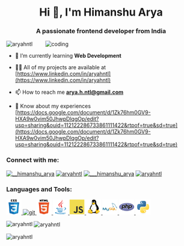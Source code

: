 <h1 align="center">Hi 👋, I'm Himanshu Arya</h1>
<h3 align="center">A passionate frontend developer from India</h3>

<img align="right" alt="coding" width="400px" src="https://i.pinimg.com/originals/54/e3/7d/54e37d8074ebcde1d96c77d7b2a7f310.gif" >

<p align="left"> <img src="https://komarev.com/ghpvc/?username=aryahntl&label=Profile%20views&color=0e75b6&style=flat" alt="aryahntl" /> </p>

- 🌱 I’m currently learning **Web Development**

- 👨‍💻 All of my projects are available at [https://www.linkedin.com/in/aryahntl](https://www.linkedin.com/in/aryahntl)

- 📫 How to reach me **arya.h.ntl@gmail.com**

- 📄 Know about my experiences [https://docs.google.com/document/d/1Zk76hm0GV9-HXA9w0vim50JhwpDlqgOp/edit?usp=sharing&ouid=112122286733861111422&rtpof=true&sd=true](https://docs.google.com/document/d/1Zk76hm0GV9-HXA9w0vim50JhwpDlqgOp/edit?usp=sharing&ouid=112122286733861111422&rtpof=true&sd=true)

<h3 align="left">Connect with me:</h3>
<p align="left">
<a href="https://twitter.com/__himanshu_arya" target="blank"><img align="center" src="https://raw.githubusercontent.com/rahuldkjain/github-profile-readme-generator/master/src/images/icons/Social/twitter.svg" alt="__himanshu_arya" height="30" width="40" /></a>
<a href="https://linkedin.com/in/aryahntl" target="blank"><img align="center" src="https://raw.githubusercontent.com/rahuldkjain/github-profile-readme-generator/master/src/images/icons/Social/linked-in-alt.svg" alt="aryahntl" height="30" width="40" /></a>
<a href="https://instagram.com/___himanshu_arya" target="blank"><img align="center" src="https://raw.githubusercontent.com/rahuldkjain/github-profile-readme-generator/master/src/images/icons/Social/instagram.svg" alt="___himanshu_arya" height="30" width="40" /></a>
<a href="https://www.leetcode.com/aryahntl" target="blank"><img align="center" src="https://raw.githubusercontent.com/rahuldkjain/github-profile-readme-generator/master/src/images/icons/Social/leet-code.svg" alt="aryahntl" height="30" width="40" /></a>
</p>

<h3 align="left">Languages and Tools:</h3>
<p align="left"> <a href="https://www.w3schools.com/css/" target="_blank" rel="noreferrer"> <img src="https://raw.githubusercontent.com/devicons/devicon/master/icons/css3/css3-original-wordmark.svg" alt="css3" width="40" height="40"/> </a> <a href="https://git-scm.com/" target="_blank" rel="noreferrer"> <img src="https://www.vectorlogo.zone/logos/git-scm/git-scm-icon.svg" alt="git" width="40" height="40"/> </a> <a href="https://www.w3.org/html/" target="_blank" rel="noreferrer"> <img src="https://raw.githubusercontent.com/devicons/devicon/master/icons/html5/html5-original-wordmark.svg" alt="html5" width="40" height="40"/> </a> <a href="https://www.java.com" target="_blank" rel="noreferrer"> <img src="https://raw.githubusercontent.com/devicons/devicon/master/icons/java/java-original.svg" alt="java" width="40" height="40"/> </a> <a href="https://developer.mozilla.org/en-US/docs/Web/JavaScript" target="_blank" rel="noreferrer"> <img src="https://raw.githubusercontent.com/devicons/devicon/master/icons/javascript/javascript-original.svg" alt="javascript" width="40" height="40"/> </a> <a href="https://www.linux.org/" target="_blank" rel="noreferrer"> <img src="https://raw.githubusercontent.com/devicons/devicon/master/icons/linux/linux-original.svg" alt="linux" width="40" height="40"/> </a> <a href="https://www.mysql.com/" target="_blank" rel="noreferrer"> <img src="https://raw.githubusercontent.com/devicons/devicon/master/icons/mysql/mysql-original-wordmark.svg" alt="mysql" width="40" height="40"/> </a> <a href="https://www.php.net" target="_blank" rel="noreferrer"> <img src="https://raw.githubusercontent.com/devicons/devicon/master/icons/php/php-original.svg" alt="php" width="40" height="40"/> </a> <a href="https://www.python.org" target="_blank" rel="noreferrer"> <img src="https://raw.githubusercontent.com/devicons/devicon/master/icons/python/python-original.svg" alt="python" width="40" height="40"/> </a> </p>

<p><img align="left" src="https://github-readme-stats.vercel.app/api/top-langs?username=aryahntl&show_icons=true&locale=en&layout=compact" alt="aryahntl" /></p>

<p>&nbsp;<img align="center" src="https://github-readme-stats.vercel.app/api?username=aryahntl&show_icons=true&locale=en" alt="aryahntl" /></p>

<p><img align="center" src="https://github-readme-streak-stats.herokuapp.com/?user=aryahntl&" alt="aryahntl" /></p>
